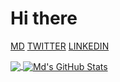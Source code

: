 # Hi there

<a href="https://mucahiddogan.github.io" target="_blank">MD</a> <a href="https://twitter.com/mucahiddogann" target="_blank">TWITTER</a> <a href="https://linkedin.com/in/mucahiddogan" target="_blank">LINKEDIN</a> 


<a href="https://github.com/mucahiddogan/mucahiddogan">
  <img align="center" src="https://github-readme-stats.vercel.app/api/top-langs/?username=mucahiddogan&show_icons=true&theme=radical" />
</a>
<a href="https://github.com/mucahiddogan">
  <img align="center" src="https://github-readme-stats.vercel.app/api?username=mucahiddogan&show_icons=true&theme=radical" alt="Md's GitHub Stats" />
</a>


<!--
**mucahiddogan/mucahiddogan** is a ✨ _special_ ✨ repository because its `README.md` (this file) appears on your GitHub profile.

Here are some ideas to get you started:

- 🔭 I’m currently working on ...
- 🌱 I’m currently learning ...
- 👯 I’m looking to collaborate on ...
- 🤔 I’m looking for help with ...
- 💬 Ask me about ...
- 📫 How to reach me: ...
- 😄 Pronouns: ...
- ⚡ Fun fact: ...
-->
